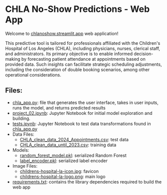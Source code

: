 # CHLA No-Show Predictions - Web App
Welcome to [chlanoshow.streamlit.app](https://chlanoshow.streamlit.app/) web application!

This predictive tool is tailored for professionals affiliated with the Children's Hospital of Los Angeles (CHLA), including physicians, nurses, clerical staff, and administrators. Its primary objective is to enable informed decision-making by forecasting patient attendance at appointments based on provided data. Such insights can facilitate strategic scheduling adjustments, including the consideration of double booking scenarios, among other operational considerations.

## Files:
- [chla_app.py](https://github.com/svanhemert00/chla-no-show-web-app/blob/main/chla_app.py): file that generates the user interface, takes in user inputs, runs the model, and returns predicted results
- [project_02.ipynb](https://github.com/svanhemert00/chla-no-show-web-app/blob/main/project_02.ipynb): Jupyter Notebook for initial model exploration and building.
- [tests.ipynb](https://github.com/svanhemert00/chla-no-show-web-app/blob/main/tests.ipynb): Jupyter Notebook to test data transformations found in [chla_app.py](https://github.com/svanhemert00/chla-no-show-web-app/blob/main/chla_app.py)
- Data Files:
  - [CHLA_clean_data_2024_Appointments.csv](https://github.com/svanhemert00/chla-no-show-web-app/blob/main/CHLA_clean_data_2024_Appointments.csv): test data
  - [CHLA_clean_data_until_2023.csv](https://github.com/svanhemert00/chla-no-show-web-app/blob/main/CHLA_clean_data_until_2023.csv): training data
- Models:
  - [random_forest_model.pkl](https://github.com/svanhemert00/chla-no-show-web-app/blob/main/random_forest_model.pkl): serialized Random Forest
  - [label_encoder.pkl](https://github.com/svanhemert00/chla-no-show-web-app/blob/main/label_encoder.pkl): serialized label encoder 
- Image Files:
  - [childrens-hospital-la-icon.jpg](https://github.com/svanhemert00/chla-no-show-web-app/blob/main/childrens-hospital-la-icon.jpg): favicon
  - [childrens-hospital-la-logo.png](https://github.com/svanhemert00/chla-no-show-web-app/blob/main/childrens-hospital-la-logo.png): main logo
- [requirements.txt](https://github.com/svanhemert00/chla-no-show-web-app/blob/main/requirements.txt): contains the library dependencies required to build the web app
